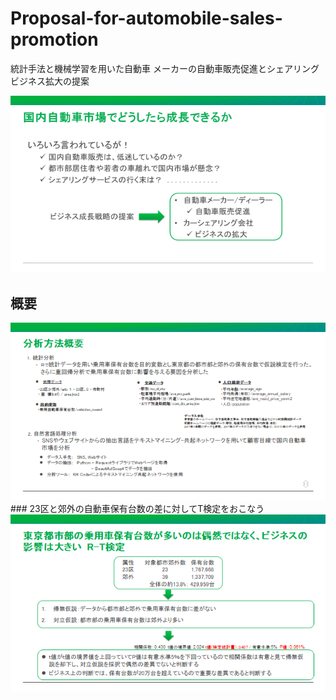 # Proposal-for-automobile-sales-promotion
統計手法と機械学習を用いた自動車 メーカーの自動車販売促進とシェアリングビジネス拡大の提案

<img src="images/image1.png">

## 概要
<img src="images/image2.png">
### 23区と郊外の自動車保有台数の差に対してT検定をおこなう
<img src="images/image3.png">
